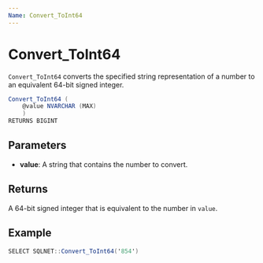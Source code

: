 ```yaml
---
Name: Convert_ToInt64
---
```


# Convert_ToInt64

`Convert_ToInt64` converts the specified string representation of a number to an equivalent 64-bit signed integer.

```csharp
Convert_ToInt64 (
	@value NVARCHAR (MAX)
	)
RETURNS BIGINT
```

## Parameters

  - **value**: A string that contains the number to convert.

## Returns

A 64-bit signed integer that is equivalent to the number in `value`.

## Example

```csharp
SELECT SQLNET::Convert_ToInt64('854')
```
